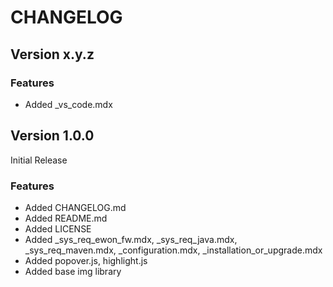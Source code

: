 # CHANGELOG

## Version x.y.z
### Features
- Added _vs_code.mdx

## Version 1.0.0
Initial Release
### Features
- Added CHANGELOG.md
- Added README.md
- Added LICENSE
- Added _sys_req_ewon_fw.mdx, _sys_req_java.mdx, _sys_req_maven.mdx, _configuration.mdx, _installation_or_upgrade.mdx
- Added popover.js, highlight.js
- Added base img library
